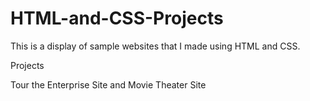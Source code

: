 # HTML-and-CSS-Projects
This is a display of sample websites that I made using HTML and CSS. 

Projects 

Tour the Enterprise Site and 
Movie Theater Site
